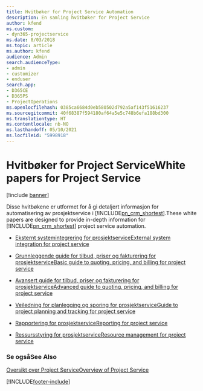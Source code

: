 ```yaml
---
title: Hvitbøker for Project Service Automation
description: En samling hvitbøker for Project Service
author: kfend
ms.custom:
- dyn365-projectservice
ms.date: 8/03/2018
ms.topic: article
ms.author: kfend
audience: Admin
search.audienceType:
- admin
- customizer
- enduser
search.app:
- D365CE
- D365PS
- ProjectOperations
ms.openlocfilehash: 0385ca6684d0eb580502d792a5af143f51616237
ms.sourcegitcommit: 40f68387f594180af64a5e5c748b6efa188bd300
ms.translationtype: HT
ms.contentlocale: nb-NO
ms.lasthandoff: 05/10/2021
ms.locfileid: "5998918"
---
```

# <a name="white-papers-for-project-service"></a><span data-ttu-id="e9db4-103">Hvitbøker for Project Service</span><span class="sxs-lookup"><span data-stu-id="e9db4-103">White papers for Project Service</span></span>

[!include [banner](../includes/psa-now-project-operations.md)]

<span data-ttu-id="e9db4-104">Disse hvitbøkene er utformet for å gi detaljert informasjon for automatisering av prosjektservice i [!INCLUDE[pn_crm_shortest](../includes/pn-crm-shortest.md)].</span><span class="sxs-lookup"><span data-stu-id="e9db4-104">These white papers are designed to provide in-depth information for [!INCLUDE[pn_crm_shortest](../includes/pn-crm-shortest.md)] project service automation.</span></span>

-   [<span data-ttu-id="e9db4-105">Eksternt systemintegrering for prosjektservice</span><span class="sxs-lookup"><span data-stu-id="e9db4-105">External system integration for project service</span></span>](https://go.microsoft.com/fwlink/?LinkId=825445)

-   [<span data-ttu-id="e9db4-106">Grunnleggende guide for tilbud, priser og fakturering for prosjektservice</span><span class="sxs-lookup"><span data-stu-id="e9db4-106">Basic guide to quoting, pricing, and billing for project service</span></span>](https://go.microsoft.com/fwlink/?LinkId=825241)

-   [<span data-ttu-id="e9db4-107">Avansert guide for tilbud, priser og fakturering for prosjektservice</span><span class="sxs-lookup"><span data-stu-id="e9db4-107">Advanced guide to quoting, pricing, and billing for project service</span></span>](https://go.microsoft.com/fwlink/?LinkId=825242)

-   [<span data-ttu-id="e9db4-108">Veiledning for planlegging og sporing for prosjektservice</span><span class="sxs-lookup"><span data-stu-id="e9db4-108">Guide to project planning and tracking for project service</span></span>](https://go.microsoft.com/fwlink/?LinkId=825243)

-   [<span data-ttu-id="e9db4-109">Rapportering for prosjektservice</span><span class="sxs-lookup"><span data-stu-id="e9db4-109">Reporting for project service</span></span>](https://go.microsoft.com/fwlink/?LinkId=825446)

-   [<span data-ttu-id="e9db4-110">Ressursstyring for prosjektservice</span><span class="sxs-lookup"><span data-stu-id="e9db4-110">Resource management for project service</span></span>](https://go.microsoft.com/fwlink/?LinkId=825244)

### <a name="see-also"></a><span data-ttu-id="e9db4-111">Se også</span><span class="sxs-lookup"><span data-stu-id="e9db4-111">See Also</span></span>
 [<span data-ttu-id="e9db4-112">Oversikt over Project Service</span><span class="sxs-lookup"><span data-stu-id="e9db4-112">Overview of Project Service</span></span>](../psa/overview.md)


[!INCLUDE[footer-include](../includes/footer-banner.md)]